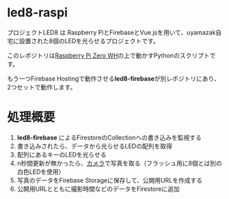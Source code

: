 # led8-raspi
プロジェクトLED8 は Raspberry PiとFirebaseとVue.jsを用いて、uyamazak自宅に設置された8個のLEDを光らせるプロジェクトです。

このレポジトリは[Raspberry Pi Zero WH](https://amzn.to/2yisD3a)の上で動かすPythonのスクリプトです。

もう一つFirebase Hostingで動作させる**led8-firebase**が別レポジトリにあり、2つセットで動作します。

# 処理概要
1. **led8-firebase** によるFirestoreのCollectionへの書き込みを監視する
1. 書き込みされたら、データから光らせるLEDの配列を取得
1. 配列にあるキーのLEDを光らせる
1. n秒間更新が無かったら、[カメラ](https://amzn.to/2yjjxTy)で写真を取る（フラッシュ用に8個とは別の白色LEDを使用）
1. 写真のデータをFirebase Storageに保存して、公開用URLを作成する
1. 公開用URLとともに撮影時間などのデータをFirestoreに追加
